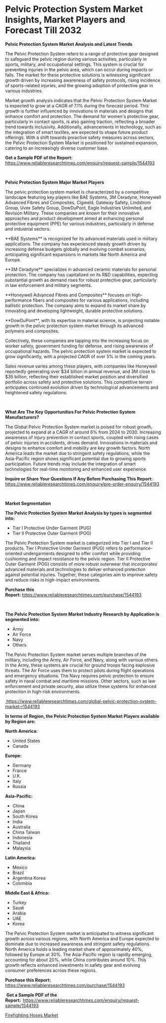 <p><h1>Pelvic Protection System Market Insights, Market Players and Forecast Till 2032</h1></p><p><strong>Pelvic Protection System Market Analysis and Latest Trends</strong></p>
<p><p>The Pelvic Protection System refers to a range of protective gear designed to safeguard the pelvic region during various activities, particularly in sports, military, and occupational settings. This system is crucial for preventing injuries in the pelvic area, which can occur during impacts or falls. The market for these protective solutions is witnessing significant growth driven by increasing awareness of safety protocols, rising incidence of sports-related injuries, and the growing adoption of protective gear in various industries.</p><p>Market growth analysis indicates that the Pelvic Protection System Market is expected to grow at a CAGR of 7.1% during the forecast period. This growth is further influenced by innovations in materials and designs that enhance comfort and protection. The demand for women's protective gear, particularly in contact sports, is also gaining traction, reflecting a broader trend towards inclusivity. Additionally, advancements in technology, such as the integration of smart textiles, are expected to shape future product offerings. With a shift towards proactive safety measures across sectors, the Pelvic Protection System Market is positioned for sustained expansion, catering to an increasingly diverse customer base.</p></p>
<p><strong>Get a Sample PDF of the Report:&nbsp;</strong> <a href="https://www.reliableresearchtimes.com/enquiry/request-sample/1544193?utm_campaign=2033&utm_medium=2&utm_source=Github&utm_content=ia&utm_term=06022025&utm_id=pelvic-protection-system">https://www.reliableresearchtimes.com/enquiry/request-sample/1544193</a></p>
<p>&nbsp;</p>
<p><strong>Pelvic Protection System Major Market Players</strong></p>
<p><p>The pelvic protection system market is characterized by a competitive landscape featuring key players like BAE Systems, 3M Ceradyne, Honeywell Advanced Fibres and Composites, Cigweld, Gateway Safety, Lindstrom Group, Uvex Safety Group, DowDuPont, Eagle Industries Unlimited, and Revision Military. These companies are known for their innovative approaches and product development aimed at enhancing personal protective equipment (PPE) for various industries, particularly in defense and industrial sectors.</p><p>**BAE Systems** is recognized for its advanced materials used in military applications. The company has experienced steady growth driven by increasing defense budgets globally and evolving combat scenarios, anticipating significant expansions in markets like North America and Europe.</p><p>**3M Ceradyne** specializes in advanced ceramic materials for personal protection. The company has capitalized on its R&D capabilities, expecting substantial growth as demand rises for robust protective gear, particularly in law enforcement and military segments.</p><p>**Honeywell Advanced Fibres and Composites** focuses on high-performance fibers and composites for various applications, including ballistic protection. The company aims to expand its market share by innovating and developing lightweight, durable protective solutions.</p><p>**DowDuPont**, with its expertise in material science, is projecting notable growth in the pelvic protection system market through its advanced polymers and composites. </p><p>Collectively, these companies are tapping into the increasing focus on worker safety, government funding for defense, and rising awareness of occupational hazards. The pelvic protection system market is expected to grow significantly, with a projected CAGR of over 5% in the coming years.</p><p>Sales revenue varies among these players, with companies like Honeywell reportedly generating over $34 billion in annual revenue, and 3M close to $35 billion, reflecting their established market position and diversified portfolio across safety and protective solutions. This competitive terrain anticipates continued evolution driven by technological advancements and heightened safety regulations.</p></p>
<p>&nbsp;</p>
<p><strong>What Are The Key Opportunities For Pelvic Protection System Manufacturers?</strong></p>
<p><p>The Global Pelvic Protection System market is poised for robust growth, projected to expand at a CAGR of around 6% from 2024 to 2030. Increasing awareness of injury prevention in contact sports, coupled with rising cases of pelvic injuries in accidents, drives demand. Innovations in materials and designs to enhance comfort and mobility are key growth factors. North America leads the market due to stringent safety regulations, while the Asia-Pacific region shows significant potential due to growing sports participation. Future trends may include the integration of smart technologies for real-time monitoring and enhanced user experience.</p></p>
<p><strong>Inquire or Share Your Questions If Any Before Purchasing This Report:</strong> <a href="https://www.reliableresearchtimes.com/enquiry/pre-order-enquiry/1544193?utm_campaign=2033&utm_medium=2&utm_source=Github&utm_content=ia&utm_term=06022025&utm_id=pelvic-protection-system">https://www.reliableresearchtimes.com/enquiry/pre-order-enquiry/1544193</a></p>
<p>&nbsp;</p>
<p><strong>Market Segmentation</strong></p>
<p><strong>The Pelvic Protection System Market Analysis by types is segmented into:</strong></p>
<p><ul><li>Tier I Protective Under Garment (PUG)</li><li>Tier II Protective Outer Garment (POG)</li></ul></p>
<p><p>The Pelvic Protection System market is categorized into Tier I and Tier II products. Tier I Protective Under Garment (PUG) refers to performance-oriented undergarments designed to offer comfort while providing cushioning and impact resistance to the pelvic region. Tier II Protective Outer Garment (POG) consists of more robust outerwear that incorporates advanced materials and technologies to deliver enhanced protection against potential injuries. Together, these categories aim to improve safety and reduce risks in high-impact environments.</p></p>
<p><strong>Purchase this Report:&nbsp;</strong><a href="https://www.reliableresearchtimes.com/purchase/1544193?utm_campaign=2033&utm_medium=2&utm_source=Github&utm_content=ia&utm_term=06022025&utm_id=pelvic-protection-system">https://www.reliableresearchtimes.com/purchase/1544193</a></p>
<p>&nbsp;</p>
<p><strong>The Pelvic Protection System Market Industry Research by Application is segmented into:</strong></p>
<p><ul><li>Army</li><li>Air Force</li><li>Navy</li><li>Others</li></ul></p>
<p><p>The Pelvic Protection System market serves multiple branches of the military, including the Army, Air Force, and Navy, along with various others. In the Army, these systems are crucial for ground troops facing explosive threats. The Air Force uses them to protect pilots during flight operations and emergency situations. The Navy requires pelvic protection to ensure safety in naval combat and maritime missions. Other sectors, such as law enforcement and private security, also utilize these systems for enhanced protection in high-risk environments.</p></p>
<p><a href="https://www.reliableresearchtimes.com/global-pelvic-protection-system-market-r1544193?utm_campaign=2033&utm_medium=2&utm_source=Github&utm_content=ia&utm_term=06022025&utm_id=pelvic-protection-system">&nbsp;https://www.reliableresearchtimes.com/global-pelvic-protection-system-market-r1544193</a></p>
<p><strong>In terms of Region, the Pelvic Protection System Market Players available by Region are:</strong></p>
<p>
    <p> <strong> North America: </strong>
        <ul>
            <li>United States</li>
            <li>Canada</li>
        </ul>
        </p> 
    <p> <strong> Europe: </strong>
        <ul>
            <li>Germany</li>
            <li>France</li>
            <li>U.K.</li>
            <li>Italy</li>
            <li>Russia</li>
        </ul>
        </p> 
    <p> <strong> Asia-Pacific: </strong>
        <ul>
            <li>China</li>
            <li>Japan</li>
            <li>South Korea</li>
            <li>India</li>
            <li>Australia</li>
            <li>China Taiwan</li>
            <li>Indonesia</li>
            <li>Thailand</li>
            <li>Malaysia</li>
        </ul>
        </p> 
    <p> <strong> Latin America: </strong>
        <ul>
            <li>Mexico</li>
            <li>Brazil</li>
            <li>Argentina Korea</li>
            <li>Colombia</li>
        </ul>
        </p> 
    <p> <strong> Middle East & Africa: </strong>
        <ul>
            <li>Turkey</li>
            <li>Saudi</li>
            <li>Arabia</li>
            <li>UAE</li>
            <li>Korea</li>
        </ul>
    </p>
    </p>
<p><p>The Pelvic Protection System market is anticipated to witness significant growth across various regions, with North America and Europe expected to dominate due to increased awareness and stringent safety regulations. North America holds a leading market share of approximately 40%, followed by Europe at 30%. The Asia-Pacific region is rapidly emerging, accounting for about 20%, while China contributes around 10%. This growth reflects enhanced investments in safety gear and evolving consumer preferences across these regions.</p></p>
<p><strong>Purchase this Report: </strong><a href="https://www.reliableresearchtimes.com/purchase/1544193?utm_campaign=2033&utm_medium=2&utm_source=Github&utm_content=ia&utm_term=06022025&utm_id=pelvic-protection-system">https://www.reliableresearchtimes.com/purchase/1544193</a></p>
<p>&nbsp;<strong>Get a Sample PDF of the Report:&nbsp;&nbsp;</strong><a href="https://www.reliableresearchtimes.com/enquiry/request-sample/1544193?utm_campaign=2033&utm_medium=2&utm_source=Github&utm_content=ia&utm_term=06022025&utm_id=pelvic-protection-system">https://www.reliableresearchtimes.com/enquiry/request-sample/1544193</a></p>
<p><strong></strong></p>
<p><p><a href="https://github.com/ygfu6u/Market-Research-Report-List-1/blob/main/firefighting-hoses-market.md?utm_campaign=2033&utm_medium=2&utm_source=Github&utm_content=ia&utm_term=06022025&utm_id=pelvic-protection-system">Firefighting Hoses Market</a></p></p>